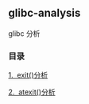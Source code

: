 ## glibc-analysis
glibc 分析

### 目录
[1.&nbsp; exit()分析](./stdlib-exit.md)

[2.&nbsp; atexit()分析](./stdlib-atexit.md)
